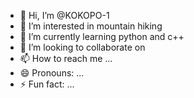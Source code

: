 - 👋 Hi, I’m @KOKOPO-1
- 👀 I’m interested in mountain hiking
- 🌱 I’m currently learning python and c++ 
- 💞️ I’m looking to collaborate on 
- 📫 How to reach me ...
- 😄 Pronouns: ...
- ⚡ Fun fact: ...

<!---
KOKOPO-1/KOKOPO-1 is a ✨ special ✨ repository because its `README.md` (this file) appears on your GitHub profile.
You can click the Preview link to take a look at your changes.
--->
